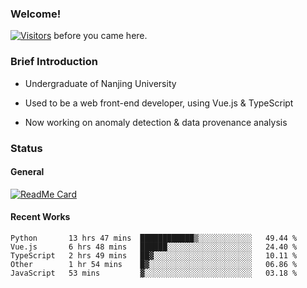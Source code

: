 ### Welcome!

[![Visitors](https://visitor-badge.laobi.icu/badge?page_id=HermitSun.HermitSun)]() before you came here.

### Brief Introduction

- Undergraduate of Nanjing University

- Used to be a web front-end developer, using Vue.js & TypeScript

- Now working on anomaly detection & data provenance analysis

### Status

#### General

[![ReadMe Card](https://github-readme-stats.hermitsun.vercel.app/api?username=HermitSun&count_private=true&show_icons=true)]()

#### Recent Works

<!--START_SECTION:waka-->
```text
Python       13 hrs 47 mins  ████████████▒░░░░░░░░░░░░   49.44 % 
Vue.js       6 hrs 48 mins   ██████░░░░░░░░░░░░░░░░░░░   24.40 % 
TypeScript   2 hrs 49 mins   ██▓░░░░░░░░░░░░░░░░░░░░░░   10.11 % 
Other        1 hr 54 mins    █▓░░░░░░░░░░░░░░░░░░░░░░░   06.86 % 
JavaScript   53 mins         ▓░░░░░░░░░░░░░░░░░░░░░░░░   03.18 % 
```
<!--END_SECTION:waka-->
